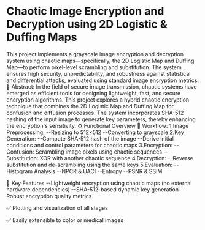 # Chaotic Image Encryption and Decryption using 2D Logistic & Duffing Maps
This project implements a grayscale image encryption and decryption system using chaotic maps—specifically, the 2D Logistic Map and Duffing Map—to perform pixel-level scrambling and substitution. The system ensures high security, unpredictability, and robustness against statistical and differential attacks, evaluated using standard image encryption metrics.
📖 Abstract:
In the field of secure image transmission, chaotic systems have emerged as efficient tools for designing lightweight, fast, and secure encryption algorithms. This project explores a hybrid chaotic encryption technique that combines the 2D Logistic Map and Duffing Map for confusion and diffusion processes. The system incorporates SHA-512 hashing of the input image to generate key parameters, thereby enhancing the encryption's sensitivity.
⚙️ Functional Overview
🧠 Workflow:
1.Image Preprocessing:
  --Resizing to 512×512
  --Converting to grayscale
2.Key Generation:
  --Compute SHA-512 hash of the image
  --Derive initial conditions and control parameters for chaotic maps
3.Encryption:
  --Confusion: Scrambling image pixels using chaotic sequences
  --Substitution: XOR with another chaotic sequence
4.Decryption:
  --Reverse substitution and de-scrambling using the same keys
5.Evaluation:
  --Histogram Analysis
  --NPCR & UACI
  --Entropy
  --PSNR & SSIM

📌 Key Features
  --Lightweight encryption using chaotic maps (no external hardware dependencies)
  --SHA-512-based dynamic key generation
  --Robust encryption quality metrics

✅ Plotting and visualization of all stages

✅ Easily extensible to color or medical images

